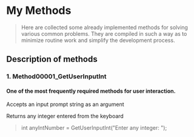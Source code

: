 # My Methods
>Here are collected some already implemented methods for solving various common problems.
They are compiled in such a way as to minimize routine work and simplify the development process.

## Description of methods
### 1.  Method00001_GetUserInputInt
#### One of the most frequently required methods for user interaction.

Accepts an input prompt string as an argument

Returns any integer entered from the keyboard

>int anyIntNumber = GetUserInputInt("Enter any integer: ");